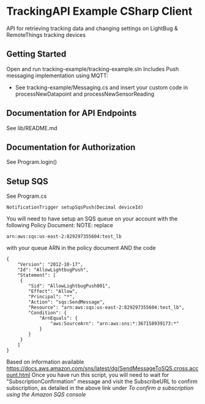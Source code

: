 # TrackingAPI Example CSharp Client

API for retrieving tracking data and changing settings on LightBug & RemoteThings tracking devices

## Getting Started

Open and run tracking-example/tracking-example.sln
Includes Push messaging implementation using MQTT:
- See tracking-example/Messaging.cs and insert your custom code in processNewDatapoint and processNewSensorReading

<a name="documentation-for-api-endpoints"></a>
## Documentation for API Endpoints

See lib/README.md

<a name="documentation-for-authorization"></a>
## Documentation for Authorization

See Program.login()

## Setup SQS

See Program.cs
```
NotificationTrigger setupSqsPush(Decimal deviceId)
```

You will need to have setup an SQS queue on your account with the following Policy Document:
NOTE: replace  
```
arn:aws:sqs:us-east-2:829297355604:test_lb
```
with your queue ARN in the policy document AND the code
```
{
    "Version": "2012-10-17",
    "Id": "AllowLightbugPush",
    "Statement": [
     {
        "Sid": "AllowLightbugPush001",
        "Effect": "Allow",
        "Principal": "*",
        "Action": "sqs:SendMessage",
        "Resource": "arn:aws:sqs:us-east-2:829297355604:test_lb",
        "Condition": {
            "ArnEquals": {
                "aws:SourceArn": "arn:aws:sns:*:367158939173:*"
            }
        }
     }
    ]
}
```
Based on information available https://docs.aws.amazon.com/sns/latest/dg/SendMessageToSQS.cross.account.html
Once you have run this script, you will need to wait for "SubscriptionConfirmation" message and
visit the SubscribeURL to confirm subscription, as detailed in the above link under *To confirm a subscription using the Amazon SQS console*
